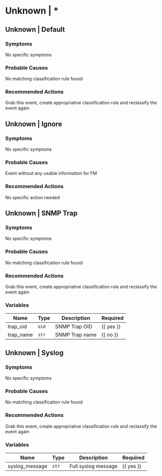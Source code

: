 # Unknown | *


## Unknown | Default
### Symptoms
No specific symptoms


### Probable Causes
No matching classification rule found


### Recommended Actions
Grab this event, create appropriative classification rule and reclassify the event again




## Unknown | Ignore
### Symptoms
No specific symptoms


### Probable Causes
Event without any usable information for FM


### Recommended Actions
No specific action needed




## Unknown | SNMP Trap
### Symptoms
No specific symptoms


### Probable Causes
No matching classification rule found


### Recommended Actions
Grab this event, create appropriative classification rule and reclassify the event again


### Variables
| Name | Type | Description | Required |
| --- | --- | --- | --- |
| trap_oid | `oid` | SNMP Trap OID | {{ yes }} |
| trap_name | `str` | SNMP Trap name | {{ no }} |




## Unknown | Syslog
### Symptoms
No specific symptoms


### Probable Causes
No matching classification rule found


### Recommended Actions
Grab this event, create appropriative classification rule and reclassify the event again


### Variables
| Name | Type | Description | Required |
| --- | --- | --- | --- |
| syslog_message | `str` | Full syslog message | {{ yes }} |



